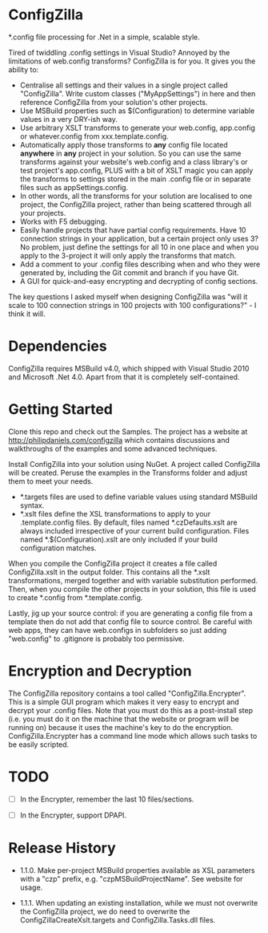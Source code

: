 # ConfigZilla
*.config file processing for .Net in a simple, scalable style.


Tired of twiddling .config settings in Visual Studio? Annoyed by the
limitations of web.config transforms? ConfigZilla is for you. It gives you the
ability to:

* Centralise all settings and their values in a single project called "ConfigZilla".
  Write custom classes ("MyAppSettings") in here and then reference ConfigZilla
  from your solution's other projects.
* Use MSBuild properties such as $(Configuration) to determine variable values
  in a very DRY-ish way.
* Use arbitrary XSLT transforms to generate your web.config, app.config or
  whatever.config from xxx.template.config.
* Automatically apply those transforms to **any** config file located **anywhere**
  in **any** project in your solution. So you can use the same transforms
  against your website's web.config and a class library's or test project's
  app.config, PLUS with a bit of XSLT magic you can apply the transforms to
  settings stored in the main .config file or in separate files such as
  appSettings.config.
* In other words, all the transforms for your solution are localised to one
  project, the ConfigZilla project, rather than being scattered through all your
  projects.
* Works with F5 debugging.
* Easily handle projects that have partial config requirements. Have 10
  connection strings in your application, but a certain project only uses 3?
  No problem, just define the settings for all 10 in one place and when you
  apply to the 3-project it will only apply the transforms that match.
* Add a comment to your .config files describing when and who they were
  generated by, including the Git commit and branch if you have Git.
* A GUI for quick-and-easy encrypting and decrypting of config sections.

The key questions I asked myself when designing ConfigZilla was "will it
scale to 100 connection strings in 100 projects with 100 configurations?" -
I think it will.


# Dependencies
ConfigZilla requires MSBuild v4.0, which shipped with Visual Studio 2010
and Microsoft .Net 4.0. Apart from that it is completely self-contained.


# Getting Started
Clone this repo and check out the Samples. The project has a website at
http://philipdaniels.com/configzilla which contains discussions and
walkthroughs of the examples and some advanced techniques.

Install ConfigZilla into your solution using NuGet. A project called ConfigZilla
will be created. Peruse the examples in the Transforms folder and adjust them
to meet your needs.

* *.targets files are used to define variable values using standard MSBuild syntax.
* *.xslt files define the XSL transformations to apply to your .template.config files.
  By default, files named *.czDefaults.xslt are always included irrespective of
  your current build configuration. Files named *.$(Configuration).xslt are only
  included if your build configuration matches.

When you compile the ConfigZilla project it creates a file called ConfigZilla.xslt
in the output folder. This contains all the *.xslt transformations, merged
together and with variable substitution performed. Then, when you compile the
other projects in your solution, this file is used to create *.config from
*.template.config.

Lastly, jig up your source control: if you are generating a config file from a
template then do not add that config file to source control. Be careful with
web apps, they can have web.configs in subfolders so just adding "web.config"
to .gitignore is probably too permissive.


# Encryption and Decryption
The ConfigZilla repository contains a tool called "ConfigZilla.Encrypter". This is
a simple GUI program which makes it very easy to encrypt and decrypt your .config
files. Note that you must do this as a post-install step (i.e. you must do it on
the machine that the website or program will be running on) because it uses the
machine's key to do the encryption. ConfigZilla.Encrypter has a command line
mode which allows such tasks to be easily scripted.


# TODO
- [ ] In the Encrypter, remember the last 10 files/sections.
- [ ] In the Encrypter, support DPAPI.


# Release History
* 1.1.0. Make per-project MSBuild properties available as XSL parameters
  with a "czp" prefix, e.g. "czpMSBuildProjectName". See website for usage.

* 1.1.1. When updating an existing installation, while we must not overwrite
  the ConfigZilla project, we do need to overwrite the ConfigZillaCreateXslt.targets
  and ConfigZilla.Tasks.dll files.
